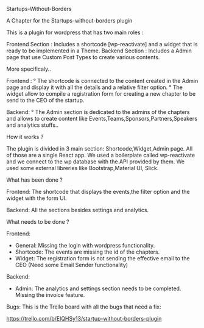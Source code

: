 Startups-Without-Borders

A Chapter for the Startups-without-borders plugin

This is a plugin for wordpress that has two main roles :

Frontend Section : Includes a shortcode [wp-reactivate] and a widget that is ready to be implemented in a Theme.
Backend Section : Includes a Admin page that use Custom Post Types to create various contents.

More specificaly..

Frontend :
° The shortcode is connected to the content created in the Admin page and display it with all the details and a relative filter option.
° The widget allow to compile a registration form for creating a new chapter to be send to the CEO of the startup.

Backend: 
° The Admin section is dedicated to the admins of the chapters and allows to create content like Events,Teams,Sponsors,Partners,Speakers and analytics stuffs..

How it works ?

The plugin is divided in 3 main section: Shortcode,Widget,Admin page. All of those are a single React app. We used a boilerplate called wp-reactivate and we connect to the wp database with the API provided by them. We used some external libreries like Bootstrap,Material UI, Slick.

What has been done ?

Frontend: The shortcode that displays the events,the filter option and the widget with the form UI.


Backend: All the sections besides settings and analytics.

What needs to be done ?

Frontend:
- General: Missing the login with wordpress functionality.
- Shortcode: The events are missing the id of the chapters.
- Widget: The registration form is not sending the effective email to the CEO (Need some Email Sender functionality)

Backend:

- Admin: The analytics and settings section needs to be completed. Missing the invoice feature.


Bugs: 
This is the Trello board with all the bugs that need a fix:

https://trello.com/b/ElQHSy13/startup-without-borders-plugin

